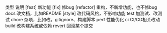 类型   说明
[feat]   新功能
[fix]   修bug
[refactor]  重构，不新增功能，也不修bug
docs   改文档，比如README
[style]   改代码风格，不影响功能
test   加测试、改测试
chore   杂项，比如改。gitignore、构建脚本
perf   性能优化
ci    CI/CD相关改动
build   改构建系统或依赖
revert   回滚某个提交